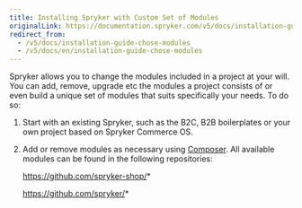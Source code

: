 ```yaml
---
title: Installing Spryker with Custom Set of Modules
originalLink: https://documentation.spryker.com/v5/docs/installation-guide-chose-modules
redirect_from:
  - /v5/docs/installation-guide-chose-modules
  - /v5/docs/en/installation-guide-chose-modules
---
```


Spryker allows you to change the modules included in a project at your will. You can add, remove, upgrade etc the modules a project consists of or even build a unique set of modules that suits specifically your needs. To do so:

1. Start with an existing Spryker, such as the B2C, B2B boilerplates or your own project based on Spryker Commerce OS.

2. Add or remove modules as necessary using [Composer](https://documentation.spryker.com/docs/en/composer). All available modules can be found in the following repositories:

   <https://github.com/spryker-shop/>*

   <https://github.com/spryker/>*

<!-- Last review date: November 9th, 2018 by Volodymyr Volkov -->
